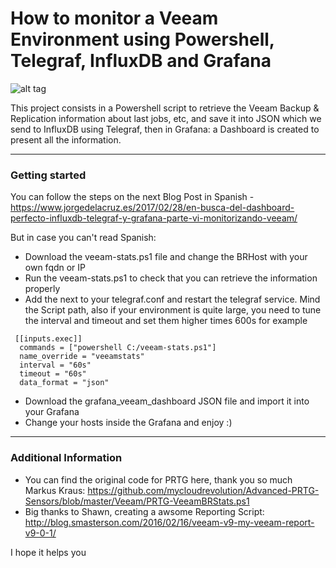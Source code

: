How to monitor a Veeam Environment using Powershell, Telegraf, InfluxDB and Grafana
===================

![alt tag](https://www.jorgedelacruz.es/wp-content/uploads/2017/02/27/veeam-grafana-004.png)

This project consists in a Powershell script to retrieve the Veeam Backup & Replication information about last jobs, etc, and save it into JSON which we send to InfluxDB using Telegraf, then in Grafana: a Dashboard is created to present all the information.

----------

### Getting started
You can follow the steps on the next Blog Post in Spanish - https://www.jorgedelacruz.es/2017/02/28/en-busca-del-dashboard-perfecto-influxdb-telegraf-y-grafana-parte-vi-monitorizando-veeam/

But in case you can't read Spanish:
* Download the veeam-stats.ps1 file and change the BRHost with your own fqdn or IP
* Run the veeam-stats.ps1 to check that you can retrieve the information properly
* Add the next to your telegraf.conf and restart the telegraf service. Mind the Script path, also if your environment is quite large, you need to tune the interval and timeout and set them higher times 600s for example
```
 [[inputs.exec]]
  commands = ["powershell C:/veeam-stats.ps1"]
  name_override = "veeamstats"
  interval = "60s"
  timeout = "60s"
  data_format = "json"
```
* Download the grafana_veeam_dashboard JSON file and import it into your Grafana
* Change your hosts inside the Grafana and enjoy :)

----------

### Additional Information
* You can find the original code for PRTG here, thank you so much Markus Kraus: https://github.com/mycloudrevolution/Advanced-PRTG-Sensors/blob/master/Veeam/PRTG-VeeamBRStats.ps1
* Big thanks to Shawn, creating a awsome Reporting Script: http://blog.smasterson.com/2016/02/16/veeam-v9-my-veeam-report-v9-0-1/

I hope it helps you
